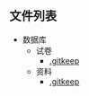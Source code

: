 

## 文件列表

- 数据库
    - 试卷
        - [.gitkeep](https://github.com/dlnu-dlmu/EasyExam/raw/master/数据库\试卷/.gitkeep)
    - 资料
        - [.gitkeep](https://github.com/dlnu-dlmu/EasyExam/raw/master/数据库\资料/.gitkeep)

